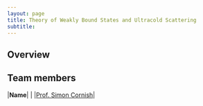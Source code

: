 ```yaml
---
layout: page
title: Theory of Weakly Bound States and Ultracold Scattering
subtitle:
---
```

## Overview

## Team members
|**Name**|   |
|[Prof. Simon Cornish](https://www.durham.ac.uk/staff/s-l-cornish/)|   